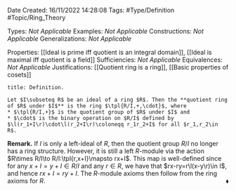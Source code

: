 <div class="topSpace"></div>

Date Created: 16/11/2022 14:28:08
Tags: #Type/Definition #Topic/Ring_Theory

Types: _Not Applicable_
Examples: _Not Applicable_
Constructions: _Not Applicable_
Generalizations: _Not Applicable_

Properties: [[Ideal is prime iff quotient is an integral domain]], [[Ideal is maximal iff quotient is a field]]
Sufficiencies: _Not Applicable_
Equivalences: _Not Applicable_
Justifications: [[Quotient ring is a ring]], [[Basic properties of cosets]]

``` ad-Definition
title: Definition.

Let $I\subseteq R$ be an ideal of a ring $R$. Then the **quotient ring of $R$ under $I$** is the ring $\tpl{R/I,+,\cdot}$, where
* $\tpl{R/I,+}$ is the quotient group of $R$ under $I$ and
* $\cdot$ is the binary operation on $R/I$ defined by $\l(r_1+I\r)\cdot\l(r_2+I\r)\coloneqq r_1r_2+I$ for all $r_1,r_2\in R$.

```

<b>Remark.</b> If $I$ is only a left-ideal of $R$, then the quotient group $R/I$ no longer has a ring structure. However, it is still a left $R$-module via the action $R\times R/I\to R/I:\tpl{r,x+I}\mapsto rx+I$. This map is well-defined since for any $x+I=y+I\in R/I$ and any $r\in R$, we have that $rx-ry=r\l(x-y\r)\in I$, and hence $rx+I=ry+I$. The $R$-module axioms then follow from the ring axioms for $R$.<span style="float:right;">$\blacklozenge$</span>
